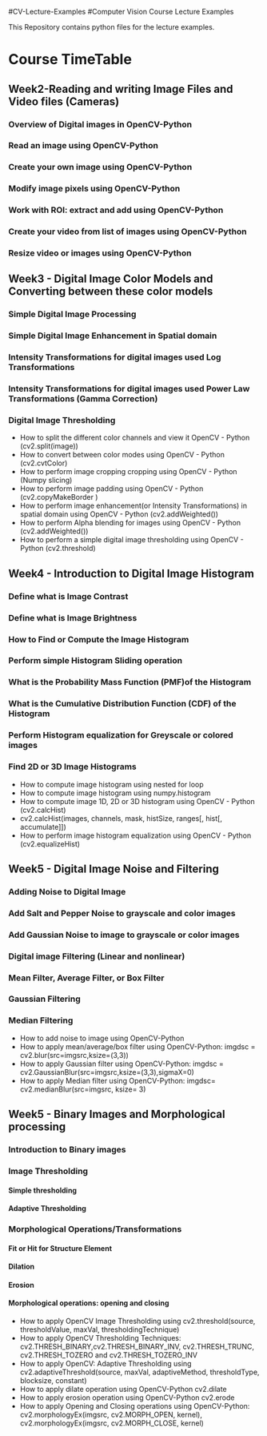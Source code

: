 #CV-Lecture-Examples
#Computer Vision Course Lecture Examples

This Repository contains python files for the lecture examples. 
# Course TimeTable
## Week2-Reading and writing Image Files and Video files (Cameras)
### Overview of Digital images in OpenCV-Python
### Read an image using OpenCV-Python
### Create your own image using OpenCV-Python
### Modify image pixels using OpenCV-Python
### Work with ROI: extract and add using OpenCV-Python
### Create your video from list of images using OpenCV-Python
### Resize video or images using OpenCV-Python

## Week3 - Digital Image Color Models and Converting between these color models
### Simple Digital Image Processing
### Simple Digital Image Enhancement in Spatial domain
### Intensity Transformations for digital images used Log Transformations 
### Intensity Transformations for digital images used Power Law Transformations (Gamma Correction)
### Digital Image Thresholding
- How to split the different color channels and view it OpenCV - Python (cv2.split(image))
- How to convert between color modes using OpenCV - Python (cv2.cvtColor)
- How to perform image cropping cropping using OpenCV - Python (Numpy slicing)
- How to perform image padding using OpenCV - Python (cv2.copyMakeBorder )
- How to perform image enhancement(or Intensity Transformations) in spatial domain using OpenCV - Python (cv2.addWeighted())
- How to perform Alpha blending for images using OpenCV - Python (cv2.addWeighted())
- How to perform a simple digital image thresholding using OpenCV - Python (cv2.threshold)

## Week4 - Introduction to Digital Image Histogram
### Define what is Image Contrast
### Define what is Image Brightness
### How to Find or Compute the Image Histogram
### Perform simple Histogram Sliding operation 
### What is the Probability Mass Function (PMF)of the Histogram 
### What is the Cumulative Distribution Function (CDF) of the Histogram
### Perform Histogram equalization for Greyscale or colored images
### Find 2D or  3D Image Histograms
- How to compute image histogram using nested for loop 
- How to compute image histogram using numpy.histogram 
- How to compute image 1D, 2D or 3D histogram using OpenCV - Python (cv2.calcHist)
- cv2.calcHist(images, channels, mask, histSize, ranges[, hist[, accumulate]])
- How to perform image histogram equalization using OpenCV - Python (cv2.equalizeHist)

## Week5 - Digital Image Noise and Filtering
### Adding Noise to Digital Image 
### Add Salt and Pepper Noise to grayscale and  color images 
### Add Gaussian Noise to image to grayscale or color images
### Digital image Filtering (Linear and nonlinear)
### Mean Filter, Average Filter, or Box Filter
### Gaussian Filtering
### Median Filtering
- How to add noise to image using OpenCV-Python
- How to apply mean/average/box filter using OpenCV-Python: imgdsc = cv2.blur(src=imgsrc,ksize=(3,3))
- How to apply Gaussian filter using OpenCV-Python: imgdsc = cv2.GaussianBlur(src=imgsrc,ksize=(3,3),sigmaX=0)
- How to apply Median filter using OpenCV-Python: imgdsc= cv2.medianBlur(src=imgsrc, ksize= 3)

## Week5 - Binary Images and  Morphological  processing
### Introduction to Binary images
### Image Thresholding
#### Simple thresholding
#### Adaptive Thresholding
### Morphological Operations/Transformations
#### Fit or Hit for Structure Element 
#### Dilation 
#### Erosion
#### Morphological operations: opening and closing
- How to apply OpenCV Image Thresholding using cv2.threshold(source, thresholdValue, maxVal, thresholdingTechnique)
- How to apply OpenCV Thresholding Techniques: cv2.THRESH_BINARY,cv2.THRESH_BINARY_INV, cv2.THRESH_TRUNC, cv2.THRESH_TOZERO and cv2.THRESH_TOZERO_INV
- How to apply OpenCV: Adaptive Thresholding using cv2.adaptiveThreshold(source, maxVal, adaptiveMethod, thresholdType, blocksize, constant)
- How to apply dilate operation using OpenCV-Python cv2.dilate
- How to apply erosion operation using OpenCV-Python cv2.erode
- How to apply Opening and Closing operations using OpenCV-Python: cv2.morphologyEx(imgsrc, cv2.MORPH_OPEN, kernel), cv2.morphologyEx(imgsrc, cv2.MORPH_CLOSE, kernel)











